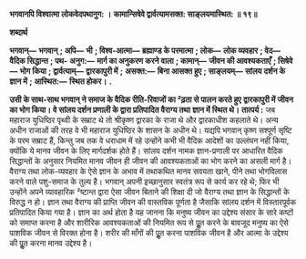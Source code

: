 **भगवानपि विश्वात्मा लोकवेदपथानुग: ।** **कामान्सिषेवे द्वार्वत्यामसक्त: साङ्लयमास्थित: ॥ १९॥** 

**शब्दार्थ** 

**भगवान्—** **भगवान्** **; अपि—** **भी** **; विश्व-आत्मा—** **ब्रह्माण्ड के परमात्मा** **; लोक—** **लोक व्यवहार** **; वेद—** **वैदिक सिद्धान्त** **; पथ-** **अनुग:—** **मार्ग का अनुकरण करने वाला** **; कामान्—** **जीवन की आवश्यकताएँ** **; सिषेवे—** **भोग किया** **; द्वार्वत्याम्—** **द्वारकापुरी में** **;** **असक्त:—** **बिना आसक्त हुए** **; साङ्लयम्—** **सांलय दर्शन के ज्ञान में** **; आस्थित:—** **स्थित होकर।** **.** 

**उसी के साथ-साथ भगवान् ने समाज के वैदिक रीति-रिवाजों का ²ढ़ता से पालन करते हुए** **द्वारकापुरी में जीवन का भोग किया। वे सांलय दर्शन प्रणाली के द्वारा प्रतिपादित वैराग्य तथा** **ज्ञान में स्थित थे।** **तात्पर्य :** जब महाराज युधिष्ठिर पृथ्वी के सम्राट थे तो श्रीकृष्ण द्वारका के राजा थे और द्वारकाधीश कहलाते थे। अन्य अधीन राजाओं की तरह वे भी महाराज युधिष्ठिर के शासन के अधीन थे। यद्यपि भगवान् कृष्ण सश्पूर्ण सृष्टि के परम सम्राट हैं, किन्तु जब तक वे धराधाम में रहे उन्होंने कभी भी वैदिक आदेशों का उल्लंघन नहीं किया, क्योंकि ये मानव जीवन के लिए मार्गदर्शक होते हैं। सांलय दर्शन नामक ज्ञान-प्रणाली पर आधारित वैदिक सिद्धान्तों के अनुसार नियमित मानव जीवन ही जीवन की आवश्यकताओं का भोग करने का असली मार्ग है। वैराग्य तथा लोक-व्यवहार के ऐसे ज्ञान के अभाव में तथाकथित मानव सवयता खाने, पीने तथा भोगविलास करने वाले पशु-समाज के तुल्य है। भगवान् अपनी इच्छानुसार स्वतंत्र रूप से कार्य कर रहे थे; फिर भी उन्होंने अपने व्यावहारिक ²ष्टान्त द्वारा ऐसा जीवन बिताने की शिक्षा दी जो वैराग्य तथा ज्ञान के सिद्धान्तों के विरुद्ध न हो। ज्ञान तथा वैराग्य की प्राप्ति जीवन की वास्तविक पूर्णता है जैसाकि सांलय दर्शन में विस्तारपूर्वक प्रतिपादित किया गया है। ज्ञान का अर्थ होता है यह जानना कि मनुष्य जीवन का उद्देश्य संसार के सारे कष्टों को समाप्त करना है और शारीरिक आवश्यकताओं की नियमित रूप से पूॢत करने के बावजूद मनुष्य का ऐसे पाशविक जीवन से विरक्त होना है। शरीर की माँगों की पूॢत करना पाशविक जीवन है और आत्मा के उद्देश्य की पूॢत करना मानव उद्देश्य है।  